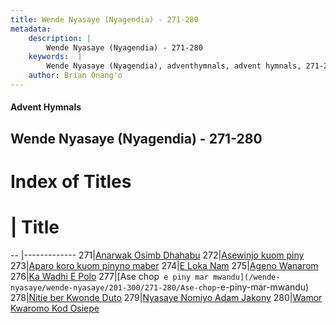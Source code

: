 ```yaml
---
title: Wende Nyasaye (Nyagendia) - 271-280
metadata:
    description: |
        Wende Nyasaye (Nyagendia) - 271-280
    keywords:  |
        Wende Nyasaye (Nyagendia), adventhymnals, advent hymnals, 271-280
    author: Brian Onang'o
---
```


#### Advent Hymnals
## Wende Nyasaye (Nyagendia) - 271-280

# Index of Titles
# | Title                        
-- |-------------
271|[Anarwak Osimb Dhahabu](/wende-nyasaye/wende-nyasaye/201-300/271-280/Anarwak-Osimb-Dhahabu)
272|[Asewinjo kuom piny](/wende-nyasaye/wende-nyasaye/201-300/271-280/Asewinjo-kuom-piny)
273|[Aparo koro kuom pinyno maber](/wende-nyasaye/wende-nyasaye/201-300/271-280/Aparo-koro-kuom-pinyno-maber)
274|[E Loka Nam](/wende-nyasaye/wende-nyasaye/201-300/271-280/E-Loka-Nam)
275|[Ageno Wanarom](/wende-nyasaye/wende-nyasaye/201-300/271-280/Ageno-Wanarom)
276|[Ka Wadhi E Polo](/wende-nyasaye/wende-nyasaye/201-300/271-280/Ka-Wadhi-E-Polo)
277|[Ase chop` e piny mar mwandu](/wende-nyasaye/wende-nyasaye/201-300/271-280/Ase-chop`-e-piny-mar-mwandu)
278|[Nitie ber Kwonde Duto](/wende-nyasaye/wende-nyasaye/201-300/271-280/Nitie-ber-Kwonde-Duto)
279|[Nyasaye Nomiyo Adam Jakony](/wende-nyasaye/wende-nyasaye/201-300/271-280/Nyasaye-Nomiyo-Adam-Jakony)
280|[Wamor Kwaromo Kod Osiepe](/wende-nyasaye/wende-nyasaye/201-300/271-280/Wamor-Kwaromo-Kod-Osiepe)